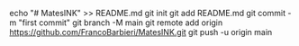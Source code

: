 echo "# MatesINK" >> README.md
git init
git add README.md
git commit -m "first commit"
git branch -M main
git remote add origin https://github.com/FrancoBarbieri/MatesINK.git
git push -u origin main
